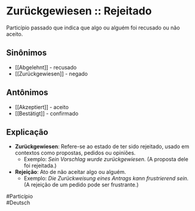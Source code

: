 # Zurückgewiesen :: Rejeitado
<!--SR:!2024-11-07,1,230-->
Particípio passado que indica que algo ou alguém foi recusado ou não aceito.

## Sinônimos
- [[Abgelehnt]] - recusado  
- [[Zurückgewiesen]] - negado  

## Antônimos
- [[Akzeptiert]] - aceito  
- [[Bestätigt]] - confirmado  

## Explicação
- **Zurückgewiesen**: Refere-se ao estado de ter sido rejeitado, usado em contextos como propostas, pedidos ou opiniões.
  - Exemplo: *Sein Vorschlag wurde zurückgewiesen.* (A proposta dele foi rejeitada.)
- **Rejeição**: Ato de não aceitar algo ou alguém.
  - Exemplo: *Die Zurückweisung eines Antrags kann frustrierend sein.* (A rejeição de um pedido pode ser frustrante.)

#Particípio  
#Deutsch